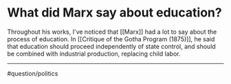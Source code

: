 # What did Marx say about education?
Throughout his works, I've noticed that [[Marx]] had a lot to say about the process of education. In [[Critique of the Gotha Program (1875)]], he said that education should proceed independently of state control, and should be combined with industrial production, replacing child labor.

---
#question/politics 